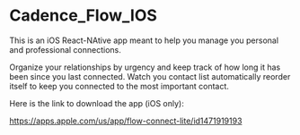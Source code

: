 # Cadence_Flow_IOS


This is an iOS React-NAtive app meant to help you manage you personal and professional connections.

Organize your relationships by urgency and keep track of how long it has been since you last connected. Watch you contact
list automatically reorder itself to keep you connected to the most important contact.

Here is the link to download the app (iOS only):

https://apps.apple.com/us/app/flow-connect-lite/id1471919193
